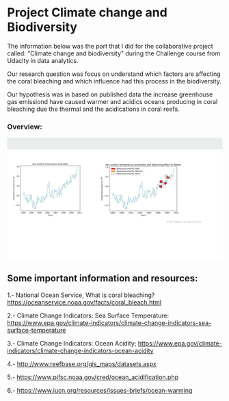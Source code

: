 # Project Climate change and Biodiversity

The information below was the part that I did for the collaborative project called: "Climate change and biodiversity" during the Challenge course from Udacity in data analytics. 

Our research question was focus on understand which factors are affecting the coral bleaching and which influence had this process in the biodiversity.

Our hypothesis was in based on published data the increase greenhouse gas emissiond have caused warmer and acidics oceans producing in coral bleaching due the thermal and the acidications in coral reefs. 

### Overview:
![pdf](climate_change.jpg "Logo Title Text 1")

## Some important information and resources:

1.- National Ocean Service, What is coral bleaching? https://oceanservice.noaa.gov/facts/coral_bleach.html 

2.- Climate Change Indicators: Sea Surface Temperature: https://www.epa.gov/climate-indicators/climate-change-indicators-sea-surface-temperature

3.- Climate Change Indicators: Ocean Acidity; https://www.epa.gov/climate-indicators/climate-change-indicators-ocean-acidity 

4.- http://www.reefbase.org/gis_maps/datasets.aspx

5.- https://www.pifsc.noaa.gov/cred/ocean_acidification.php

6.- https://www.iucn.org/resources/issues-briefs/ocean-warming

